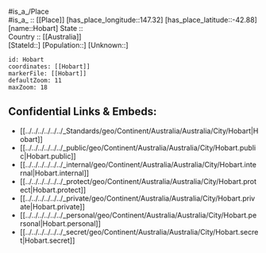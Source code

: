﻿---
location: [-42.88,147.32] 
mapzoom: [7,12] 
mapmarker: city 
type: City
tags:
- geo/City


SpocWebEntityId: 30960
isDeleted: false
confidential: public

---
#is_a_/Place  
#is_a_ :: [[Place]] 
[has_place_longitude::147.32] 
[has_place_latitude::-42.88] 
[name::Hobart] 
State ::  
Country :: [[Australia]]  
[StateId::] 
[Population::] 
[Unknown::] 


```leaflet
id: Hobart
coordinates: [[Hobart]] 
markerFile: [[Hobart]] 
defaultZoom: 11 
maxZoom: 18
```


## Confidential Links & Embeds: 
- [[../../../../../../_Standards/geo/Continent/Australia/Australia/City/Hobart|Hobart]] 
- [[../../../../../../_public/geo/Continent/Australia/Australia/City/Hobart.public|Hobart.public]] 
- [[../../../../../../_internal/geo/Continent/Australia/Australia/City/Hobart.internal|Hobart.internal]] 
- [[../../../../../../_protect/geo/Continent/Australia/Australia/City/Hobart.protect|Hobart.protect]] 
- [[../../../../../../_private/geo/Continent/Australia/Australia/City/Hobart.private|Hobart.private]] 
- [[../../../../../../_personal/geo/Continent/Australia/Australia/City/Hobart.personal|Hobart.personal]] 
- [[../../../../../../_secret/geo/Continent/Australia/Australia/City/Hobart.secret|Hobart.secret]] 
